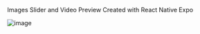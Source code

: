 Images Slider and Video Preview
Created with React Native Expo

![image](https://github.com/user-attachments/assets/03bb8486-c397-4bd3-bfd6-9784507479e9)
